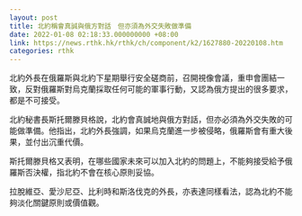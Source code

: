```yaml
---
layout: post
title: 北約稱會真誠與俄方對話　但亦須為外交失敗做準備
date: 2022-01-08 02:18:33.000000000 +08:00
link: https://news.rthk.hk/rthk/ch/component/k2/1627880-20220108.htm
categories: rthk
---
```


北約外長在俄羅斯與北約下星期舉行安全磋商前，召開視像會議，重申會團結一致，反對俄羅斯對烏克蘭採取任何可能的軍事行動，又認為俄方提出的很多要求，都是不可接受。

北約秘書長斯托爾滕貝格說，北約會真誠地與俄方對話，但亦必須為外交失敗的可能做準備。他指出，北約外長強調，如果烏克蘭進一步被侵略，俄羅斯會有重大後果，並付出沉重代價。

斯托爾滕貝格又表明，在哪些國家未來可以加入北約的問題上，不能夠接受給予俄羅斯否決權，指北約不會在核心原則妥協。

拉脫維亞、愛沙尼亞、比利時和斯洛伐克的外長，亦表達同樣看法，認為北約不能夠淡化關鍵原則或價值觀。
